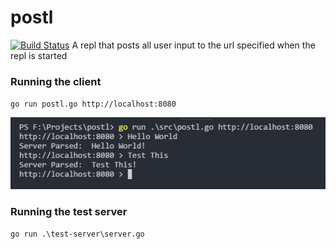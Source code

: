 # postl
[![Build Status](https://travis-ci.org/divanvisagie/postl.svg?branch=master)](https://travis-ci.org/divanvisagie/postl)
A repl that posts all user input to the url specified when the repl is started


### Running the client 
`go run postl.go http://localhost:8080`

![Client Screenshot](./docs/images/client.png)

### Running the test server
`go run .\test-server\server.go`
